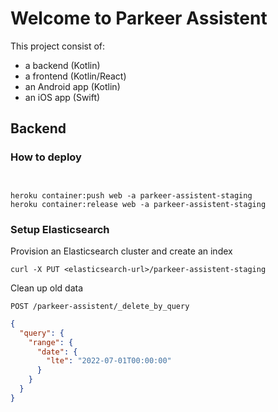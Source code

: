 # Welcome to Parkeer Assistent

This project consist of:
- a backend (Kotlin)
- a frontend (Kotlin/React)
- an Android app (Kotlin)
- an iOS app (Swift)

## Backend

### How to deploy

```


heroku container:push web -a parkeer-assistent-staging
heroku container:release web -a parkeer-assistent-staging
```

### Setup Elasticsearch

Provision an Elasticsearch cluster and create an index

```
curl -X PUT <elasticsearch-url>/parkeer-assistent-staging
```

Clean up old data

```POST /parkeer-assistent/_delete_by_query```
```json
{
  "query": {
    "range": {
      "date": {
        "lte": "2022-07-01T00:00:00"
      }
    }
  }
}
```

